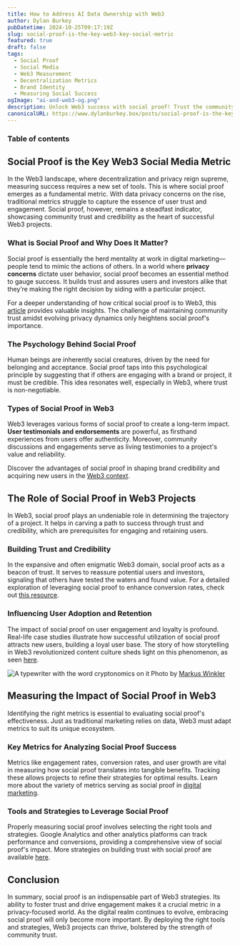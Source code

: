 ```yaml
---
title: How to Address AI Data Ownership with Web3
author: Dylan Burkey
pubDatetime: 2024-10-25T09:17:19Z
slug: social-proof-is-the-key-web3-key-social-metric
featured: true
draft: false
tags:
  - Social Proof
  - Social Media
  - Web3 Measurement
  - Decentralization Metrics
  - Brand Identity
  - Measuring Social Success
ogImage: "ai-and-web3-og.png"
description: Unlock Web3 success with social proof! Trust the community and boost engagement by using this essential metric in the decentralized world.
canonicalURL: https://www.dylanburkey.box/posts/social-proof-is-the-key-web3-key-social-metric/
---
```


### Table of contents


## Social Proof is the Key Web3 Social Media Metric

In the Web3 landscape, where decentralization and privacy reign supreme, measuring success requires a new set of tools. This is where social proof emerges as a fundamental metric. With data privacy concerns on the rise, traditional metrics struggle to capture the essence of user trust and engagement. Social proof, however, remains a steadfast indicator, showcasing community trust and credibility as the heart of successful Web3 projects.

### What is Social Proof and Why Does It Matter?

Social proof is essentially the herd mentality at work in digital marketing—people tend to mimic the actions of others. In a world where **privacy concerns** dictate user behavior, social proof becomes an essential method to gauge success. It builds trust and assures users and investors alike that they’re making the right decision by siding with a particular project.

For a deeper understanding of how critical social proof is to Web3, this [article](https://hackernoon.com/social-proof-is-the-cornerstone-of-success-in-web3-marketing-insights-and-lifehacks) provides valuable insights. The challenge of maintaining community trust amidst evolving privacy dynamics only heightens social proof's importance.

### The Psychology Behind Social Proof

Human beings are inherently social creatures, driven by the need for belonging and acceptance. Social proof taps into this psychological principle by suggesting that if others are engaging with a brand or project, it must be credible. This idea resonates well, especially in Web3, where trust is non-negotiable.

### Types of Social Proof in Web3

Web3 leverages various forms of social proof to create a long-term impact. **User testimonials and endorsements** are powerful, as firsthand experiences from users offer authenticity. Moreover, community discussions and engagements serve as living testimonies to a project's value and reliability.

Discover the advantages of social proof in shaping brand credibility and acquiring new users in the [Web3 context](https://medium.com/@gall3ry/impact-of-social-proof-in-web3-content-culture-and-brand-credibility-130dc425940d).

## The Role of Social Proof in Web3 Projects

In Web3, social proof plays an undeniable role in determining the trajectory of a project. It helps in carving a path to success through trust and credibility, which are prerequisites for engaging and retaining users.

### Building Trust and Credibility

In the expansive and often enigmatic Web3 domain, social proof acts as a beacon of trust. It serves to reassure potential users and investors, signaling that others have tested the waters and found value. For a detailed exploration of leveraging social proof to enhance conversion rates, check out [this resource](https://pathmonk.com/social-proof-improve-conversion-rate/).

### Influencing User Adoption and Retention

The impact of social proof on user engagement and loyalty is profound. Real-life case studies illustrate how successful utilization of social proof attracts new users, building a loyal user base. The story of how storytelling in Web3 revolutionized content culture sheds light on this phenomenon, as seen [here](https://gall3ry.medium.com/how-storytelling-is-enhanced-in-web3-the-game-changer-for-brand-marketing-761690d9fdb8).

![A typewriter with the word cryptonomics on it](https://images.pexels.com/photos/18485513/pexels-photo-18485513.jpeg?auto=compress&cs=tinysrgb&dpr=2&h=650&w=940)
Photo by [Markus Winkler](https://www.pexels.com/@markus-winkler-1430818)

## Measuring the Impact of Social Proof in Web3

Identifying the right metrics is essential to evaluating social proof's effectiveness. Just as traditional marketing relies on data, Web3 must adapt metrics to suit its unique ecosystem.

### Key Metrics for Analyzing Social Proof Success

Metrics like engagement rates, conversion rates, and user growth are vital in measuring how social proof translates into tangible benefits. Tracking these allows projects to refine their strategies for optimal results. Learn more about the variety of metrics serving as social proof in [digital marketing](https://www.optimizely.com/optimization-glossary/social-proof/).

### Tools and Strategies to Leverage Social Proof

Properly measuring social proof involves selecting the right tools and strategies. Google Analytics and other analytics platforms can track performance and conversions, providing a comprehensive view of social proof's impact. More strategies on building trust with social proof are available [here](https://www.agilitypr.com/pr-news/public-relations/6-ways-to-use-social-proof-to-build-trust-and-boost-sales-and-how-to-measure-the-impact/).

## Conclusion

In summary, social proof is an indispensable part of Web3 strategies. Its ability to foster trust and drive engagement makes it a crucial metric in a privacy-focused world. As the digital realm continues to evolve, embracing social proof will only become more important. By deploying the right tools and strategies, Web3 projects can thrive, bolstered by the strength of community trust.
